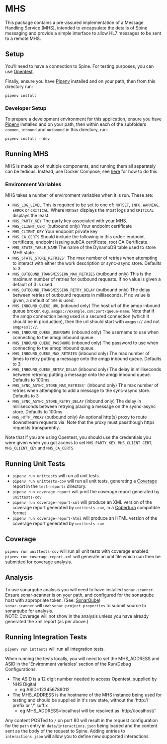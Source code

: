 # MHS

This package contains a pre-assured implementation of a Message Handling Service (MHS), intended to encapsulate the
details of Spine messaging and provide a simple interface to allow HL7 messages to be sent to a remote MHS.

## Setup
You'll need to have a connection to Spine. For testing purposes, you can use [Opentest](https://nhs-digital-opentest.github.io/Welcome/index.html).

Finally, ensure you have [Pipenv](https://docs.pipenv.org/en/latest/) installed and on your path, then from this
directory run:
```
pipenv install
```

### Developer Setup
To prepare a development environment for this application, ensure you have [Pipenv](https://docs.pipenv.org/en/latest/)
installed and on your path, then within each of the subfolders `common`, `inbound` and `outbound` in this directory, run:
```
pipenv install --dev
```

## Running MHS
MHS is made up of multiple components, and running them all separately can be tedious. Instead, use Docker Compose, see [here](../README.md) for how to do this.

### Environment Variables
MHS takes a number of environment variables when it is run. These are:
* `MHS_LOG_LEVEL` This is required to be set to one of: `NOTSET`, `INFO`, `WARNING`, `ERROR` or `CRITICAL`. Where `NOTSET` displays the most logs and `CRITICAL` displays the least.
* `MHS_PARTY_KEY` The party key associated with your MHS.
* `MHS_CLIENT_CERT` (outbound only) Your endpoint certificate
* `MHS_CLIENT_KEY` Your endpoint private key
* `MHS_CA_CERTS` Should include the following in this order: endpoint certificate, endpoint issuing subCA certificate, root CA Certificate.
* `MHS_STATE_TABLE_NAME` The name of the DynamoDB table used to store MHS state.
* `MHS_STATE_STORE_RETRIES'` The max number of retries when attempting to interact with either the work description or sync-async store. Defaults to 3 
* `MHS_OUTBOUND_TRANSMISSION_MAX_RETRIES` (outbound only) This is the maximum number of retries for outbound requests. If no value is given a default of 3 is used.
* `MHS_OUTBOUND_TRANSMISSION_RETRY_DELAY` (outbound only) The delay between retries of outbound requests in milliseconds. If no value is given, a default of `100` is used.
* `MHS_INBOUND_QUEUE_URL` (inbound only) The host url of the amqp inbound queue broker. e.g. `amqps://example.com:port/queue-name`. Note that if the amqp connection being used is a secured connection (which it should be in production), then the url should start with `amqps://` and not `amqp+ssl://`.
* `MHS_INBOUND_QUEUE_USERNAME` (inbound only) The username to use when connecting to the amqp inbound queue.
* `MHS_INBOUND_QUEUE_PASSWORD` (inbound only) The password to use when connecting to the amqp inbound queue.
* `MHS_INBOUND_QUEUE_MAX_RETRIES` (inbound only) The max number of times to retry putting a message onto the amqp inbound queue. Defaults to 3.
* `MHS_INBOUND_QUEUE_RETRY_DELAY` (inbound only) The delay in milliseconds between retrying putting a message onto the amqp inbound queue. Defaults to 100ms.
* `MHS_SYNC_ASYNC_STORE_MAX_RETRIES'` (inbound only) The max number of retries when attempting to add a message to the sync-async store. Defaults to 3
* `MHS_SYNC_ASYNC_STORE_RETRY_DELAY` (inbound only) The delay in milliseconds between retrying placing a message on the sysnc-async store. Defaults to 100ms
* `MHS_HTTP_PROXY` (outbound only) An optional http(s) proxy to route downstream requests via. Note that the proxy must passthough https requests transparently.

Note that if you are using Opentest, you should use the credentials you were given when you got access to set `MHS_PARTY_KEY`, `MHS_CLIENT_CERT`, `MHS_CLIENT_KEY` and `MHS_CA_CERTS`.

## Running Unit Tests
- `pipenv run unittests` will run all unit tests.
- `pipenv run unittests-cov` will run all unit tests, generating a [Coverage](https://coverage.readthedocs.io/) report
in the `test-reports` directory.
- `pipenv run coverage-report` will print the coverage report generated by `unittests-cov`
- `pipenv run coverage-report-xml` will produce an XML version of the coverage report generated by `unittests-cov`, in a
[Cobertura](http://cobertura.github.io/cobertura/) compatible format
- `pipenv run coverage-report-html` will produce an HTML version of the coverage report generated by `unittests-cov`

## Coverage
`pipenv run unittests-cov` will run all unit tests with coverage enabled. \
`pipenv run coverage-report-xml` will generate an xml file which can then be submitted for coverage analysis.

## Analysis
To use sonarqube analysis you will need to have installed `sonar-scanner`. \
Ensure sonar-scanner is on your path, and configured for the sonarqube host with appropriate token.
 (See: [SonarQube](https://gpitbjss.atlassian.net/wiki/x/XQFfXQ))\
`sonar-scanner` will use `sonar-project.properties` to submit source to sonarqube for analysis. \
NOTE: Coverage will not show in the analysis unless you have already generated the xml report (as per above.)

## Running Integration Tests
`pipenv run inttests` will run all integration tests.

When running the tests locally, you will need to set the MHS_ADDRESS and ASID in the 'Environment variables' section of
 the Run/Debug Configurations.
- The ASID is a 12 digit number needed to access Opentest, supplied by NHS Digital
    - eg ASID=123456789012
- The MHS_ADDRESS is the hostname of the MHS instance being used for testing and should be supplied in it's raw state,
 without the 'http://' prefix or '/' suffix
    - eg MHS_ADDRESS=localhost will be resolved as 'http://localhost/'



Any content POSTed to `/` on port 80 will result in the request configuration for the `path` entry in
`data/interactions.json` being loaded and the content sent as the body of the request to Spine. Adding entries to
`interactions.json` will allow you to define new supported interactions.
